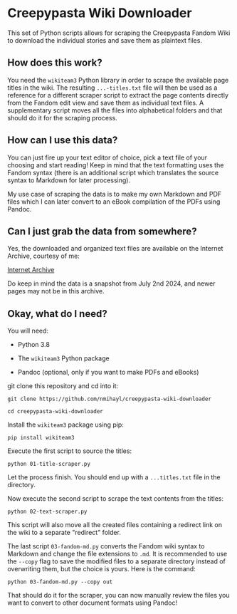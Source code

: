 # Creepypasta Wiki Downloader

This set of Python scripts allows for scraping the Creepypasta Fandom Wiki to download the individual stories and save them as plaintext files.

## How does this work?

You need the `wikiteam3` Python library in order to scrape the available page titles in the wiki. The resulting `...-titles.txt` file will then be used as a reference for a different scraper script to extract the page contents directly from the Fandom edit view and save them as individual text files. A supplementary script moves all the files into alphabetical folders and that should do it for the scraping process.

## How can I use this data?

You can just fire up your text editor of choice, pick a text file of your choosing and start reading! Keep in mind that the text formatting uses the Fandom syntax (there is an additional script which translates the source syntax to Markdown for later processing).

My use case of scraping the data is to make my own Markdown and PDF files which I can later convert to an eBook compilation of the PDFs using Pandoc.

## Can I just grab the data from somewhere?

Yes, the downloaded and organized text files are available on the Internet Archive, courtesy of me:

[Internet Archive](https://archive.org/details/creepypasta-fandom-wiki.tar)

Do keep in mind the data is a snapshot from July 2nd 2024, and newer pages may not be in this archive.

## Okay, what do I need?

You will need:

- Python 3.8

- The `wikiteam3` Python package

- Pandoc (optional, only if you want to make PDFs and eBooks)

git clone this repository and cd into it:

`git clone https://github.com/nmihayl/creepypasta-wiki-downloader`

`cd creepypasta-wiki-downloader`

Install the `wikiteam3` package using pip:

`pip install wikiteam3`

Execute the first script to source the titles:

`python 01-title-scraper.py`

Let the process finish. You should end up with a `...titles.txt` file in the directory.

Now execute the second script to scrape the text contents from the titles:

`python 02-text-scraper.py`

This script will also move all the created files containing a redirect link on the wiki to a separate "redirect" folder.

The last script `03-fandom-md.py` converts the Fandom wiki syntax to Markdown and change the file extensions to `.md`. It is recommended to use the `--copy` flag to save the modified files to a separate directory instead of overwriting them, but the choice is yours. Here is the command:

`python 03-fandom-md.py --copy out`

That should do it for the scraper, you can now manually review the files you want to convert to other document formats using Pandoc!
